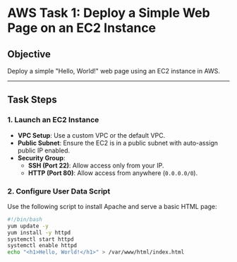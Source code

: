 # AWS Task 1: Deploy a Simple Web Page on an EC2 Instance

## Objective

Deploy a simple "Hello, World!" web page using an EC2 instance in AWS.

---

## Task Steps

### 1. Launch an EC2 Instance

- **VPC Setup**: Use a custom VPC or the default VPC.
- **Public Subnet**: Ensure the EC2 is in a public subnet with auto-assign public IP enabled.
- **Security Group**:
  - **SSH (Port 22)**: Allow access only from your IP.
  - **HTTP (Port 80)**: Allow access from anywhere (`0.0.0.0/0`).

### 2. Configure User Data Script

Use the following script to install Apache and serve a basic HTML page:

```bash
#!/bin/bash
yum update -y
yum install -y httpd
systemctl start httpd
systemctl enable httpd
echo "<h1>Hello, World!</h1>" > /var/www/html/index.html
